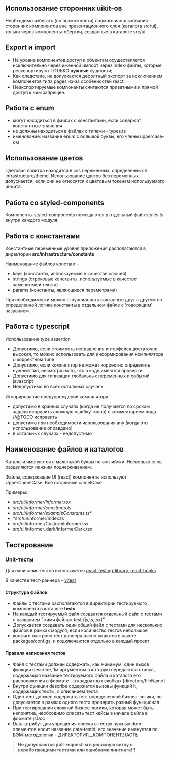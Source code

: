 ## Использование сторонних uikit-ов

Необходимо избегать (по возможности) прямого использования сторонних компонентов вне презентационного слоя  (каталога src/ui), только через компоненты-обертки, созданные в каталоге src/ui

## Export и import

* На уровне компонентов доступ к объектам осуществляется исключительно через именной импорт через index-файлы, которые реэкспортируют ТОЛЬКО
  **нужные**
  сущности;
* Как следствие, не допускается дефолтный экспорт за исключением компонентов типа pages из-за особенностей react;
* Неэкспортируемые компоненты считаются приватными и прямой доступ к ним запрещен.

## Работа с enum

* могут находиться в файлах с константами, если содержат константные значения
* не должны находиться в файлах с типами - types.ts
* именование: название enum c большой буквы, его члены uppercase-ом

## Использование цветов

Цветовая палитра находится в css переменных, определенных в infrastructure/theme. Использование цветов без переменных допускается, если они не относятся к цветовым токенам используемого ui-кита.

## Работа со styled-components

Компоненты styled-components помещаются в отдельный файл styles.ts внутри каждого модуля.

## Работа с константами

Константные переменные уровня приложения располагаются в директории **src/infrastructure/constants**

Наименование файлов констант -

* keys (константы, используемые в качестве ключей)
* strings (строковые константы, используемые в качестве заменителей текста)
* params (константы, являющиеся параметрами)

При необходимости можно сгруппировать связанные друг с другом по определенной логике константы в отдельном файле с 'говорящим' названием

## Работа с typescript

Использование type assertion

* Допустимо, если стоимость исправления интерфейса достаточно высокая, то можно использовать для информирования компилятора о корректном типе
* Допустимо, если компилятор не может корректно определить нужный тип, несмотря на то, что в коде имеются проверки
* Допустимо для типизации глобальных переменных и событий javascript
* Недопустимо во всех остальных случаях

Игнорирование предупреждений компилятора

* допустимо в крайних случаях (когда не получается по срокам задачи исправить сложную ошибку типов) с комментарием вида //@TODO исправить
* допустимо при необходимости использования any (когда это использование оправдано)
* в остальных случаях - недопустимо

## Наименование файлов и каталогов

Каталоги именуются с маленькой буквы по английски. Несколько слов разделяются нижним подчеркиванием.

Файлы, содержащие UI (react) компоненты используют UpperCamelCase. Все остальные camelCase.

Примеры:

- *src/ui/informer/Informer.tsx*
- *src/ui/informer/constants.ts*
- *src/ui/informer/exampleConstants.ts**
- *src/ui/informer/index.ts
- src/ui/informer/CustormInformer.tsx
- src/ui/informer_dark/InformerDark.tsx


## Тестирование

### Unit-тесты

Для написания тестов используется [react-testing-library](https://testing-library.com/docs/queries/about), [react-hooks](https://react-hooks-testing-library.com/installation#getting-started)

В качестве тест-раннера - [vitest](https://vitest.dev/guide/https://jestjs.io/ru)

#### Структура файлов

* Файлы с тестами располагаются в директории тестируемого компонента в каталоге __tests__
* На каждый тестируемый файл создается отдельный файл с тестами с названием "<имя файла>.test.{js,ts,tsx}"
* Допускается создавать один общий файл с тестами для нескольких файлов в рамках модуля, если количество тестов небольшое
* конфиги настроек тест раннера располагаются в пакете packages/configs, и подключаются отдельно в каждый проект

#### Правила написания тестов

* Файл с тестами должен содержать, как минимум, один вызов функции describe, 1м аргументом в которую передаются строка, содержащая название тестируемого файла и каталога его расположения в формате - в квадратных скобках [directory/fileName]
* Внутри функции describe содержатся вызовы функций it, содержащих тесты, с описанием теста
* Один тест должен содержать тест определенной бизнес-логики, не допускается в рамках одного теста проверять разный функционал
* При тестировании сложной бизнес-логики, которая может быть непонятна, необходимо описать тест кейсы в начале файла в формате jsDoc
* Data-атрибут для упрощения поиска в тестах нужных dom-элементов носит название data-testid, его значение именуется по БЭМ-методологии - ДИРЕКТОРИЯ__КОМПОНЕНТ_ЧАСТЬ

> **Не допускаются pull-request-ы в релизную ветку с неработающими тестами или ошибками линтинга!!!**
